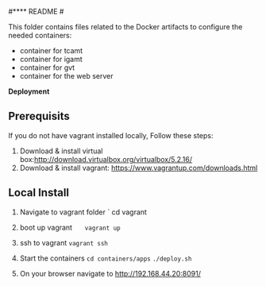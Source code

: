 #**** README #

This folder contains files related to the Docker artifacts to configure the needed containers:

 - container for tcamt 
 - container for igamt 
 - container for gvt 
 - container for the web server


**Deployment** 


## Prerequisits
If you do not have vagrant installed locally, Follow these steps: 
1) Download & install virtual box:http://download.virtualbox.org/virtualbox/5.2.16/ 
2) Download & install vagrant: https://www.vagrantup.com/downloads.html 


##  Local Install
1) Navigate to vagrant folder
`    cd vagrant 
2) boot up vagrant 
`    vagrant up
`
3) ssh to vagrant 
`vagrant ssh  
`
4) Start the containers
`cd containers/apps`
`./deploy.sh` 

5) On your browser navigate to http://192.168.44.20:8091/


